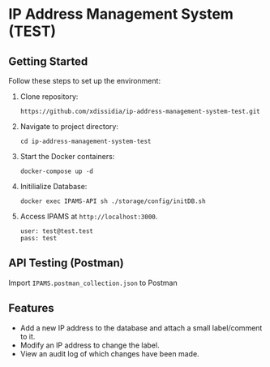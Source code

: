 # IP Address Management System (TEST)

## Getting Started

Follow these steps to set up the environment:

1. Clone repository:
    ```
    https://github.com/xdissidia/ip-address-management-system-test.git
    ```
2. Navigate to project directory:
    ```
    cd ip-address-management-system-test
    ```
3. Start the Docker containers:
    ```
    docker-compose up -d
    ```
4. Initilialize Database:
    ```
    docker exec IPAMS-API sh ./storage/config/initDB.sh
    ```
5. Access IPAMS at `http://localhost:3000`.
    ```
    user: test@test.test
    pass: test
    ```

## API Testing (Postman)

Import ```IPAMS.postman_collection.json``` to Postman

## Features

- Add a new IP address to the database and attach a small label/comment to it.
- Modify an IP address to change the label.
- View an audit log of which changes have been made.
